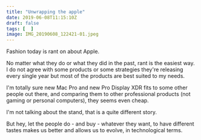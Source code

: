 ```yaml
---
title: "Unwrapping the apple"
date: 2019-06-08T11:15:10Z
draft: false
tags: [  ]
image: IMG_20190608_122421-01.jpeg
---
```


<p>Fashion today is rant on about Apple.</p>
<p>No matter what they do or what they did in the past, rant is the easiest way. I do not agree with some products or some strategies they're releasing every single year but most of the products are best suited to my needs.</p>
<p>I'm totally sure new Mac Pro and new Pro Display XDR fits to some other people out there, and comparing them to other professional products (not gaming or personal computers), they seems even cheap.</p>
<p>I'm not talking about the stand, that is a quite different story.</p>
<p>But hey, let the people do - and buy - whatever they want, to have different tastes makes us better and allows us to evolve, in technological terms.</p>
